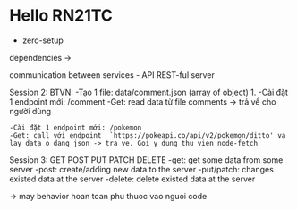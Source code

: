# Hello RN21TC
- zero-setup

dependencies -> 

communication between services
    - API REST-ful server

Session 2: 
BTVN:
    -Tạo 1 file: data/comment.json (array of object)
1. 
    -Cài đặt 1 endpoint mới: /comment
    -Get: read data từ file comments -> trả về cho người dùng

    -Cài đặt 1 endpoint mới: /pokemon
    -Get: call với endpoint  `https://pokeapi.co/api/v2/pokemon/ditto' va lay data o dang json -> tra ve. Goi y dung thu vien node-fetch 

Session 3:
GET POST PUT PATCH DELETE
-get: get some data from some server
-post: create/adding new data to the server
-put/patch: changes existed data at the server
-delete: delete existed data at the server

-> may behavior hoan toan phu thuoc vao nguoi code 